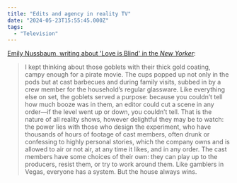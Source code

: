 ```yaml
---
title: "Edits and agency in reality TV"
date: "2024-05-23T15:55:45.000Z"
tags: 
  - "Television"
---
```


[Emily Nussbaum, writing about 'Love is Blind' in the _New Yorker_](https://www.newyorker.com/magazine/2024/05/27/is-love-is-blind-a-toxic-workplace):

> I kept thinking about those goblets with their thick gold coating, campy enough for a pirate movie. The cups popped up not only in the pods but at cast barbecues and during family visits, subbed in by a crew member for the household’s regular glassware. Like everything else on set, the goblets served a purpose: because you couldn’t tell how much booze was in them, an editor could cut a scene in any order—if the level went up or down, you couldn’t tell. That is the nature of all reality shows, however delightful they may be to watch: the power lies with those who design the experiment, who have thousands of hours of footage of cast members, often drunk or confessing to highly personal stories, which the company owns and is allowed to air or not air, at any time it likes, and in any order. The cast members have some choices of their own: they can play up to the producers, resist them, or try to work around them. Like gamblers in Vegas, everyone has a system. But the house always wins.
